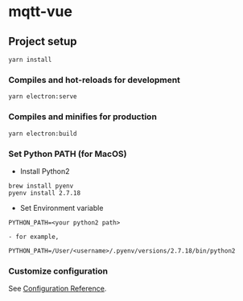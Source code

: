 # mqtt-vue

## Project setup
```
yarn install
```

### Compiles and hot-reloads for development
```
yarn electron:serve
```

### Compiles and minifies for production
```
yarn electron:build
```

### Set Python PATH (for MacOS)
- Install Python2
```shell
brew install pyenv
pyenv install 2.7.18
```
- Set Environment variable
```
PYTHON_PATH=<your python2 path>

- for example,

PYTHON_PATH=/User/<username>/.pyenv/versions/2.7.18/bin/python2
```

### Customize configuration
See [Configuration Reference](https://cli.vuejs.org/config/).

